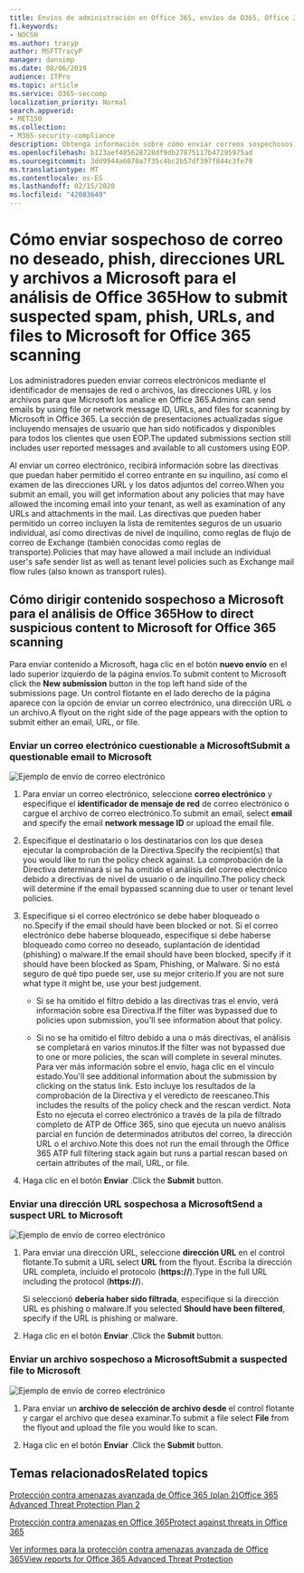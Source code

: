 ```yaml
---
title: Envíos de administración en Office 365, envíos de O365, Office 365 problema de correo no deseado, O365 falso negativo, enviar phish en Office 365, enviar correo electrónico para analizar, correo electrónico sospechoso en Office 365, analizar un mensaje, hacer que Microsoft analice en caso de Phish, hacer que Microsoft busque correo no deseado, enviar correo electrónico, enviar correo electrónico, Dodgy de correo electrónico, correo de actor malo, correo sospechoso, no fiable, informar de mensajes de phish a Microsoft, informar de los correos electrónicos de phish a Microsoft, informar de un correo electrónico malintencionado a Microsoft, notificar el correo electrónico de estafa a Microsoft, notificar malware en correo electrónico a Microsoft, correo no deseado correo electrónico en la bandeja de entrada Office 365, virus en correo electrónico Office 365
f1.keywords:
- NOCSH
ms.author: tracyp
author: MSFTTracyP
manager: dansimp
ms.date: 08/06/2019
audience: ITPro
ms.topic: article
ms.service: O365-seccomp
localization_priority: Normal
search.appverid:
- MET150
ms.collection:
- M365-security-compliance
description: Obtenga información sobre cómo enviar correos sospechosos, direcciones URL y mensajes de suplantación de identidad sospechoso, correo no deseado y otros mensajes potencialmente peligrosos, direcciones URL y archivos desde el inquilino de Office 365 a Microsoft para su análisis.
ms.openlocfilehash: b123aef485628728df9db27875117b47295975ad
ms.sourcegitcommit: 3dd9944a6070a7f35c4bc2b57df397f844c3fe79
ms.translationtype: MT
ms.contentlocale: es-ES
ms.lasthandoff: 02/15/2020
ms.locfileid: "42083649"
---
```

# <a name="how-to-submit-suspected-spam-phish-urls-and-files-to-microsoft-for-office-365-scanning"></a><span data-ttu-id="f4565-103">Cómo enviar sospechoso de correo no deseado, phish, direcciones URL y archivos a Microsoft para el análisis de Office 365</span><span class="sxs-lookup"><span data-stu-id="f4565-103">How to submit suspected spam, phish, URLs, and files to Microsoft for Office 365 scanning</span></span>

<span data-ttu-id="f4565-104">Los administradores pueden enviar correos electrónicos mediante el identificador de mensajes de red o archivos, las direcciones URL y los archivos para que Microsoft los analice en Office 365.</span><span class="sxs-lookup"><span data-stu-id="f4565-104">Admins can send emails by using file or network message ID, URLs, and files for scanning by Microsoft in Office 365.</span></span>
<span data-ttu-id="f4565-105">La sección de presentaciones actualizadas sigue incluyendo mensajes de usuario que han sido notificados y disponibles para todos los clientes que usen EOP.</span><span class="sxs-lookup"><span data-stu-id="f4565-105">The updated submissions section still includes user reported messages and available to all customers using EOP.</span></span>

<span data-ttu-id="f4565-106">Al enviar un correo electrónico, recibirá información sobre las directivas que puedan haber permitido el correo entrante en su inquilino, así como el examen de las direcciones URL y los datos adjuntos del correo.</span><span class="sxs-lookup"><span data-stu-id="f4565-106">When you submit an email, you will get information about any policies that may have allowed the incoming email into your tenant, as well as examination of any URLs and attachments in the mail.</span></span> <span data-ttu-id="f4565-107">Las directivas que pueden haber permitido un correo incluyen la lista de remitentes seguros de un usuario individual, así como directivas de nivel de inquilino, como reglas de flujo de correo de Exchange (también conocidas como reglas de transporte).</span><span class="sxs-lookup"><span data-stu-id="f4565-107">Policies that may have allowed a mail include an individual user's safe sender list as well as tenant level policies such as Exchange mail flow rules (also known as transport rules).</span></span>

## <a name="how-to-direct-suspicious-content-to-microsoft-for-office-365-scanning"></a><span data-ttu-id="f4565-108">Cómo dirigir contenido sospechoso a Microsoft para el análisis de Office 365</span><span class="sxs-lookup"><span data-stu-id="f4565-108">How to direct suspicious content to Microsoft for Office 365 scanning</span></span>

<span data-ttu-id="f4565-109">Para enviar contenido a Microsoft, haga clic en el botón **nuevo envío** en el lado superior izquierdo de la página envíos.</span><span class="sxs-lookup"><span data-stu-id="f4565-109">To submit content to Microsoft click the **New submission** button in the top left hand side of the submissions page.</span></span> <span data-ttu-id="f4565-110">Un control flotante en el lado derecho de la página aparece con la opción de enviar un correo electrónico, una dirección URL o un archivo.</span><span class="sxs-lookup"><span data-stu-id="f4565-110">A flyout on the right side of the page appears with the option to submit either an email, URL, or file.</span></span>

### <a name="submit-a-questionable-email-to-microsoft"></a><span data-ttu-id="f4565-111">Enviar un correo electrónico cuestionable a Microsoft</span><span class="sxs-lookup"><span data-stu-id="f4565-111">Submit a questionable email to Microsoft</span></span>

![Ejemplo de envío de correo electrónico](../../media/submission-flyout-email.PNG)

1. <span data-ttu-id="f4565-113">Para enviar un correo electrónico, seleccione **correo electrónico** y especifique el **identificador de mensaje de red** de correo electrónico o cargue el archivo de correo electrónico.</span><span class="sxs-lookup"><span data-stu-id="f4565-113">To submit an email, select **email** and specify the email **network message ID** or upload the email file.</span></span>

2. <span data-ttu-id="f4565-114">Especifique el destinatario o los destinatarios con los que desea ejecutar la comprobación de la Directiva.</span><span class="sxs-lookup"><span data-stu-id="f4565-114">Specify the recipient(s) that you would like to run the policy check against.</span></span> <span data-ttu-id="f4565-115">La comprobación de la Directiva determinará si se ha omitido el análisis del correo electrónico debido a directivas de nivel de usuario o de inquilino.</span><span class="sxs-lookup"><span data-stu-id="f4565-115">The policy check will determine if the email bypassed scanning due to user or tenant level policies.</span></span>

3. <span data-ttu-id="f4565-116">Especifique si el correo electrónico se debe haber bloqueado o no.</span><span class="sxs-lookup"><span data-stu-id="f4565-116">Specify if the email should have been blocked or not.</span></span> <span data-ttu-id="f4565-117">Si el correo electrónico debe haberse bloqueado, especifique si debe haberse bloqueado como correo no deseado, suplantación de identidad (phishing) o malware.</span><span class="sxs-lookup"><span data-stu-id="f4565-117">If the email should have been blocked, specify if it should have been blocked as Spam, Phishing, or Malware.</span></span> <span data-ttu-id="f4565-118">Si no está seguro de qué tipo puede ser, use su mejor criterio.</span><span class="sxs-lookup"><span data-stu-id="f4565-118">If you are not sure what type it might be, use your best judgement.</span></span>

   - <span data-ttu-id="f4565-119">Si se ha omitido el filtro debido a las directivas tras el envío, verá información sobre esa Directiva.</span><span class="sxs-lookup"><span data-stu-id="f4565-119">If the filter was bypassed due to policies upon submission, you'll see information about that policy.</span></span>

   - <span data-ttu-id="f4565-120">Si no se ha omitido el filtro debido a una o más directivas, el análisis se completará en varios minutos.</span><span class="sxs-lookup"><span data-stu-id="f4565-120">If the filter was not bypassed due to one or more policies, the scan will complete in several minutes.</span></span> <span data-ttu-id="f4565-121">Para ver más información sobre el envío, haga clic en el vínculo estado.</span><span class="sxs-lookup"><span data-stu-id="f4565-121">You'll see additional information about the submission by clicking on the status link.</span></span> <span data-ttu-id="f4565-122">Esto incluye los resultados de la comprobación de la Directiva y el veredicto de reescaneo.</span><span class="sxs-lookup"><span data-stu-id="f4565-122">This includes the results of the policy check and the rescan verdict.</span></span> <span data-ttu-id="f4565-123">Nota Esto no ejecuta el correo electrónico a través de la pila de filtrado completo de ATP de Office 365, sino que ejecuta un nuevo análisis parcial en función de determinados atributos del correo, la dirección URL o el archivo.</span><span class="sxs-lookup"><span data-stu-id="f4565-123">Note this does not run the email through the Office 365 ATP full filtering stack again but runs a partial rescan based on certain attributes of the mail, URL, or file.</span></span>

4. <span data-ttu-id="f4565-124">Haga clic en el botón **Enviar** .</span><span class="sxs-lookup"><span data-stu-id="f4565-124">Click the **Submit** button.</span></span>

### <a name="send-a-suspect-url-to-microsoft"></a><span data-ttu-id="f4565-125">Enviar una dirección URL sospechosa a Microsoft</span><span class="sxs-lookup"><span data-stu-id="f4565-125">Send a suspect URL to Microsoft</span></span>

![Ejemplo de envío de correo electrónico](../../media/submission-url-flyout.png)

1. <span data-ttu-id="f4565-127">Para enviar una dirección URL, seleccione **dirección URL** en el control flotante.</span><span class="sxs-lookup"><span data-stu-id="f4565-127">To submit a URL select **URL** from the flyout.</span></span> <span data-ttu-id="f4565-128">Escriba la dirección URL completa, incluido el protocolo (**https://**).</span><span class="sxs-lookup"><span data-stu-id="f4565-128">Type in the full URL including the protocol (**https://**).</span></span>

   <span data-ttu-id="f4565-129">Si seleccionó **debería haber sido filtrada**, especifique si la dirección URL es phishing o malware.</span><span class="sxs-lookup"><span data-stu-id="f4565-129">If you selected **Should have been filtered**, specify if the URL is phishing or malware.</span></span>

2. <span data-ttu-id="f4565-130">Haga clic en el botón **Enviar** .</span><span class="sxs-lookup"><span data-stu-id="f4565-130">Click the **Submit** button.</span></span>

### <a name="submit-a-suspected-file-to-microsoft"></a><span data-ttu-id="f4565-131">Enviar un archivo sospechoso a Microsoft</span><span class="sxs-lookup"><span data-stu-id="f4565-131">Submit a suspected file to Microsoft</span></span>

![Ejemplo de envío de correo electrónico](../../media/submission-file-flyout.PNG)

1. <span data-ttu-id="f4565-133">Para enviar un **archivo de selección de archivo desde** el control flotante y cargar el archivo que desea examinar.</span><span class="sxs-lookup"><span data-stu-id="f4565-133">To submit a file select **File** from the flyout and upload the file you would like to scan.</span></span>

2. <span data-ttu-id="f4565-134">Haga clic en el botón **Enviar** .</span><span class="sxs-lookup"><span data-stu-id="f4565-134">Click the **Submit** button.</span></span>

## <a name="related-topics"></a><span data-ttu-id="f4565-135">Temas relacionados</span><span class="sxs-lookup"><span data-stu-id="f4565-135">Related topics</span></span>

[<span data-ttu-id="f4565-136">Protección contra amenazas avanzada de Office 365 (plan 2)</span><span class="sxs-lookup"><span data-stu-id="f4565-136">Office 365 Advanced Threat Protection Plan 2</span></span>](office-365-ti.md)

[<span data-ttu-id="f4565-137">Protección contra amenazas en Office 365</span><span class="sxs-lookup"><span data-stu-id="f4565-137">Protect against threats in Office 365</span></span>](protect-against-threats.md)

[<span data-ttu-id="f4565-138">Ver informes para la protección contra amenazas avanzada de Office 365</span><span class="sxs-lookup"><span data-stu-id="f4565-138">View reports for Office 365 Advanced Threat Protection</span></span>](view-reports-for-atp.md)

